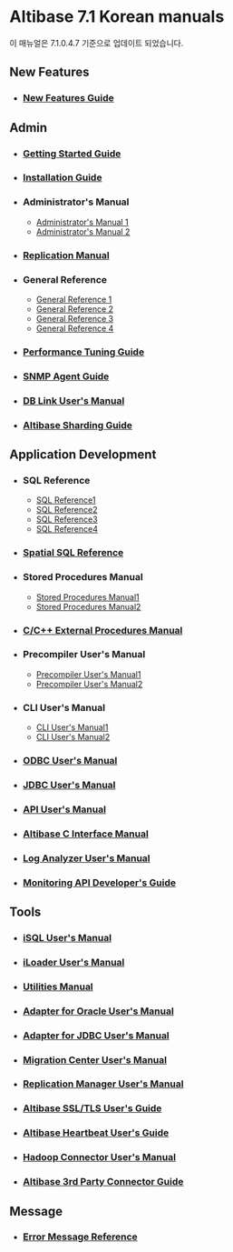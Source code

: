 # Altibase 7.1 Korean manuals

이 매뉴얼은 7.1.0.4.7 기준으로 업데이트 되었습니다.

## New Features

- ### [New Features Guide](https://github.com/ALTIBASE/Documents/blob/master/Manuals/Altibase_7.1/kor/NewFeaturesGuide.md)





## Admin

- ### [Getting Started Guide](https://github.com/ALTIBASE/Documents/blob/master/Manuals/Altibase_7.1/kor/GettingStarted.md)	

- ### [Installation Guide](https://github.com/ALTIBASE/Documents/blob/master/Manuals/Altibase_7.1/kor/Installation.md)	

- ### Administrator's Manual	

  - [Administrator's Manual 1](https://github.com/ALTIBASE/Documents/blob/master/Manuals/Altibase_7.1/kor/Admin_1.md)
  - [Administrator's Manual 2](https://github.com/ALTIBASE/Documents/blob/master/Manuals/Altibase_7.1/kor/Admin_2.md)

- ### [Replication Manual](https://github.com/ALTIBASE/Documents/blob/master/Manuals/Altibase_7.1/kor/Replication.md)	

- ### General Reference	

  - [General Reference 1](https://github.com/ALTIBASE/Documents/blob/master/Manuals/Altibase_7.1/kor/GeneralReference_1.md)
  - [General Reference 2](https://github.com/ALTIBASE/Documents/blob/master/Manuals/Altibase_7.1/kor/GeneralReference_2.md) 
  - [General Reference 3](https://github.com/ALTIBASE/Documents/blob/master/Manuals/Altibase_7.1/kor/GeneralReference_3.md)
  - [General Reference 4](https://github.com/ALTIBASE/Documents/blob/master/Manuals/Altibase_7.1/kor/GeneralReference_4.md)

- ### [Performance Tuning Guide](https://github.com/ALTIBASE/Documents/blob/master/Manuals/Altibase_7.1/kor/TuningGuide.md)

- ### [SNMP Agent Guide](https://github.com/ALTIBASE/Documents/blob/master/Manuals/Altibase_7.1/kor/SNMP.md)

- ### [DB Link User's Manual](https://github.com/ALTIBASE/Documents/blob/master/Manuals/Altibase_7.1/kor/DBLink.md)

- ### [Altibase Sharding Guide](https://github.com/ALTIBASE/Documents/blob/master/Manuals/Altibase_7.1/kor/Sharding.md)



## Application Development

- ### SQL Reference

  - [SQL Reference1](https://github.com/ALTIBASE/Documents/blob/master/Manuals/Altibase_7.1/kor/SQL1.md)
  - [SQL Reference2](https://github.com/ALTIBASE/Documents/blob/master/Manuals/Altibase_7.1/kor/SQL2.md)
  - [SQL Reference3](https://github.com/ALTIBASE/Documents/blob/master/Manuals/Altibase_7.1/kor/SQL3.md)
  - [SQL Reference4](https://github.com/ALTIBASE/Documents/blob/master/Manuals/Altibase_7.1/kor/SQL4.md)

- ### [Spatial SQL Reference](https://github.com/ALTIBASE/Documents/blob/master/Manuals/Altibase_7.1/kor/SpatialSQL.md)	

- ### Stored Procedures Manual	

  - [Stored Procedures Manual1](https://github.com/ALTIBASE/Documents/blob/master/Manuals/Altibase_7.1/kor/StoredProcedure1.md)
  - [Stored Procedures Manual2](https://github.com/ALTIBASE/Documents/blob/master/Manuals/Altibase_7.1/kor/StoredProcedure2.md)

- ### [C/C++ External Procedures Manual](https://github.com/ALTIBASE/Documents/blob/master/Manuals/Altibase_7.1/kor/ExternalProcedure.md)

- ### Precompiler User's Manual

  - [Precompiler User's Manual1](https://github.com/ALTIBASE/Documents/blob/master/Manuals/Altibase_7.1/kor/Precompiler_1.md)
  - [Precompiler User's Manual2](https://github.com/ALTIBASE/Documents/blob/master/Manuals/Altibase_7.1/kor/Precompiler_2.md)

- ### CLI User's Manual

  - [CLI User's Manual1](https://github.com/ALTIBASE/Documents/blob/master/Manuals/Altibase_7.1/kor/CLI_1.md)
  - [CLI User's Manual2](https://github.com/ALTIBASE/Documents/blob/master/Manuals/Altibase_7.1/kor/CLI_2.md)

- ### [ODBC User's Manual](https://github.com/ALTIBASE/Documents/blob/master/Manuals/Altibase_7.1/kor/ODBCDriver.md)

- ### [JDBC User's Manual](https://github.com/ALTIBASE/Documents/blob/master/Manuals/Altibase_7.1/kor/JDBC.md)

- ### [API User's Manual](https://github.com/ALTIBASE/Documents/blob/master/Manuals/Altibase_7.1/kor/API.md)

- ### [Altibase C Interface Manual](https://github.com/ALTIBASE/Documents/blob/master/Manuals/Altibase_7.1/kor/ACI.md)

- ### [Log Analyzer User's Manual](https://github.com/ALTIBASE/Documents/blob/master/Manuals/Altibase_7.1/kor/LogAnalyzer.md)

- ### [Monitoring API Developer's Guide](https://github.com/ALTIBASE/Documents/blob/master/Manuals/Altibase_7.1/kor/MonitorAPI.md)


## Tools

- ### [iSQL User's Manual](https://github.com/ALTIBASE/Documents/blob/master/Manuals/Altibase_7.1/kor/iSQL.md)

- ### [iLoader User's Manual](https://github.com/ALTIBASE/Documents/blob/master/Manuals/Altibase_7.1/kor/iLoader.md)

- ### [Utilities Manual](https://github.com/ALTIBASE/Documents/blob/master/Manuals/Altibase_7.1/kor/Utilities.md)

- ### [Adapter for Oracle User's Manual](https://github.com/ALTIBASE/Documents/blob/master/Manuals/Altibase_7.1/kor/OraAdapter.md)

- ### [Adapter for JDBC User's Manual](https://github.com/ALTIBASE/Documents/blob/master/Manuals/Altibase_7.1/kor/JdbcAdapter.md)

- ### [Migration Center User's Manual](https://github.com/ALTIBASE/Documents/blob/master/Manuals/Altibase_7.1/kor/MigrationCenter.md)

- ### [Replication Manager User's Manual](https://github.com/ALTIBASE/Documents/blob/master/Manuals/Altibase_7.1/kor/ReplicationManager.md)

- ### [Altibase SSL/TLS User's Guide](https://github.com/ALTIBASE/Documents/blob/master/Manuals/Altibase_7.1/kor/SSL.md)	

- ### [Altibase Heartbeat User's Guide](https://github.com/ALTIBASE/Documents/blob/master/Manuals/Altibase_7.1/kor/Heartbeat.md)	

- ### [Hadoop Connector User's Manual](https://github.com/ALTIBASE/Documents/blob/master/Manuals/Altibase_7.1/kor/HadoopConnector.md)	

- ### [Altibase 3rd Party Connector Guide](https://github.com/ALTIBASE/Documents/blob/master/Manuals/Altibase_7.1/kor/3rdPartyConnector.md)	


## Message

- ### [Error Message Reference](https://github.com/ALTIBASE/Documents/blob/master/Manuals/Altibase_7.1/kor/ErrorMessage.md)






